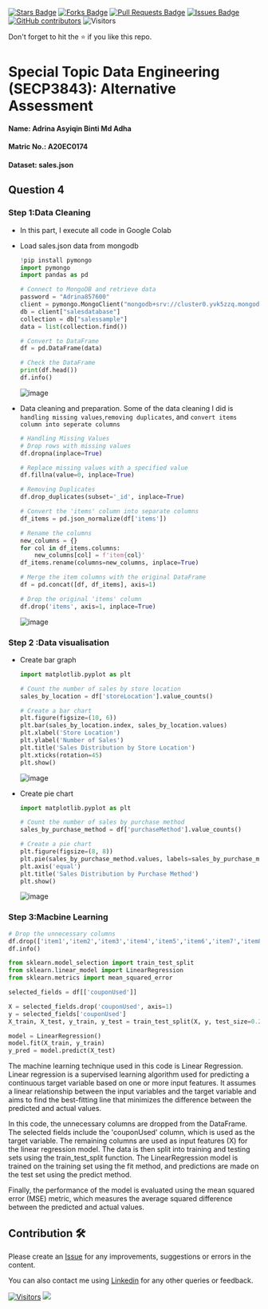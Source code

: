 <a href="https://github.com/drshahizan/SECP3843/stargazers"><img src="https://img.shields.io/github/stars/drshahizan/SECP3843" alt="Stars Badge"/></a>
<a href="https://github.com/drshahizan/SECP3843/network/members"><img src="https://img.shields.io/github/forks/drshahizan/SECP3843" alt="Forks Badge"/></a>
<a href="https://github.com/drshahizan/SECP3843/pulls"><img src="https://img.shields.io/github/issues-pr/drshahizan/SECP3843" alt="Pull Requests Badge"/></a>
<a href="https://github.com/drshahizan/SECP3843/issues"><img src="https://img.shields.io/github/issues/drshahizan/SECP3843" alt="Issues Badge"/></a>
<a href="https://github.com/drshahizan/SECP3843/graphs/contributors"><img alt="GitHub contributors" src="https://img.shields.io/github/contributors/drshahizan/SECP3843?color=2b9348"></a>
![Visitors](https://api.visitorbadge.io/api/visitors?path=https%3A%2F%2Fgithub.com%2Fdrshahizan%2FSECP3843&labelColor=%23d9e3f0&countColor=%23697689&style=flat)


Don't forget to hit the :star: if you like this repo.

# Special Topic Data Engineering (SECP3843): Alternative Assessment

#### Name: Adrina Asyiqin Binti Md Adha
#### Matric No.: A20EC0174
#### Dataset: sales.json

## Question 4 

### Step 1:Data Cleaning
- In this part, I execute all code in Google Colab
- Load sales.json data from mongodb
  ```py
  !pip install pymongo
  import pymongo
  import pandas as pd

  # Connect to MongoDB and retrieve data
  password = "Adrina857600"
  client = pymongo.MongoClient("mongodb+srv://cluster0.yvk5zzq.mongodb.net/", username="adrinaasyiqin", password=password)
  db = client["salesdatabase"]
  collection = db["salessample"]
  data = list(collection.find())

  # Convert to DataFrame
  df = pd.DataFrame(data)

  # Check the DataFrame
  print(df.head())
  df.info()
  ```

  ![image](https://github.com/drshahizan/SECP3843/assets/96984290/6249484b-d4f8-498d-aeb7-7893a4ed1ad9)


- Data cleaning and preparation. Some of the data cleaning I did is `handling missing values`,`removing duplicates`, and `convert items column into seperate columns`

  ```py
  # Handling Missing Values
  # Drop rows with missing values
  df.dropna(inplace=True)

  # Replace missing values with a specified value
  df.fillna(value=0, inplace=True)

  # Removing Duplicates
  df.drop_duplicates(subset='_id', inplace=True)

  # Convert the 'items' column into separate columns
  df_items = pd.json_normalize(df['items'])

  # Rename the columns
  new_columns = {}
  for col in df_items.columns:
      new_columns[col] = f'item{col}'
  df_items.rename(columns=new_columns, inplace=True)

  # Merge the item columns with the original DataFrame
  df = pd.concat([df, df_items], axis=1)

  # Drop the original 'items' column
  df.drop('items', axis=1, inplace=True)

  ```

  ![image](https://github.com/drshahizan/SECP3843/assets/96984290/aff95e19-040f-4bb5-9e77-47ae4120e7f9)


### Step 2 :Data visualisation
- Create bar graph
  ```py
  import matplotlib.pyplot as plt

  # Count the number of sales by store location
  sales_by_location = df['storeLocation'].value_counts()

  # Create a bar chart
  plt.figure(figsize=(10, 6))
  plt.bar(sales_by_location.index, sales_by_location.values)
  plt.xlabel('Store Location')
  plt.ylabel('Number of Sales')
  plt.title('Sales Distribution by Store Location')
  plt.xticks(rotation=45)
  plt.show()

  ```

  ![image](https://github.com/drshahizan/SECP3843/assets/96984290/009620f7-ffad-4f7f-98f2-3d77596ec125)


- Create pie chart
  ```py
  import matplotlib.pyplot as plt

  # Count the number of sales by purchase method
  sales_by_purchase_method = df['purchaseMethod'].value_counts()

  # Create a pie chart
  plt.figure(figsize=(8, 8))
  plt.pie(sales_by_purchase_method.values, labels=sales_by_purchase_method.index, autopct='%1.1f%%', startangle=90)
  plt.axis('equal')
  plt.title('Sales Distribution by Purchase Method')
  plt.show()

  ```

  ![image](https://github.com/drshahizan/SECP3843/assets/96984290/3b545c61-9675-4990-aacb-057281d903c3)


### Step 3:Macbine Learning
  ```py
  # Drop the unnecessary columns
  df.drop(['item1','item2','item3','item4','item5','item6','item7','item8','item9','item0'], axis=1, inplace=True)
  df.info()

  from sklearn.model_selection import train_test_split
  from sklearn.linear_model import LinearRegression
  from sklearn.metrics import mean_squared_error

  selected_fields = df[['couponUsed']]

  X = selected_fields.drop('couponUsed', axis=1)
  y = selected_fields['couponUsed']
  X_train, X_test, y_train, y_test = train_test_split(X, y, test_size=0.2, random_state=42)

  model = LinearRegression()
  model.fit(X_train, y_train)
  y_pred = model.predict(X_test)
  ```

  The machine learning technique used in this code is Linear Regression. Linear regression is a supervised learning algorithm used for predicting a continuous target variable based on one or more input features. It assumes a linear relationship between the input variables and the target variable and aims to find the best-fitting line that minimizes the difference between the predicted and actual values.

  In this code, the unnecessary columns are dropped from the DataFrame. The selected fields include the 'couponUsed' column, which is used as the target variable. The remaining columns are used as input features (X) for the linear regression model. The data is then split into training and testing sets using the train_test_split function. The LinearRegression model is trained on the training set using the fit method, and predictions are made on the test set using the predict method.

  Finally, the performance of the model is evaluated using the mean squared error (MSE) metric, which measures the average squared difference between the predicted and actual values.



## Contribution 🛠️
Please create an [Issue](https://github.com/drshahizan/special-topic-data-engineering/issues) for any improvements, suggestions or errors in the content.

You can also contact me using [Linkedin](https://www.linkedin.com/in/drshahizan/) for any other queries or feedback.

[![Visitors](https://api.visitorbadge.io/api/visitors?path=https%3A%2F%2Fgithub.com%2Fdrshahizan&labelColor=%23697689&countColor=%23555555&style=plastic)](https://visitorbadge.io/status?path=https%3A%2F%2Fgithub.com%2Fdrshahizan)
![](https://hit.yhype.me/github/profile?user_id=81284918)

